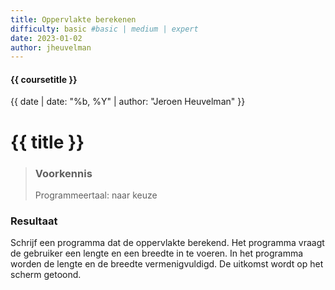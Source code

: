```yaml
---
title: Oppervlakte berekenen
difficulty: basic #basic | medium | expert
date: 2023-01-02
author: jheuvelman
---
```


#### {{ coursetitle }}
{{ date | date: "%b, %Y" | author: "Jeroen Heuvelman" }}


# {{ title }}

> ### Voorkennis
> Programmeertaal: naar keuze

### Resultaat
Schrijf een programma dat de oppervlakte berekend. Het programma vraagt
de gebruiker een lengte en een breedte in te voeren. In het programma
worden de lengte en de breedte vermenigvuldigd. De uitkomst wordt op het
scherm getoond.
